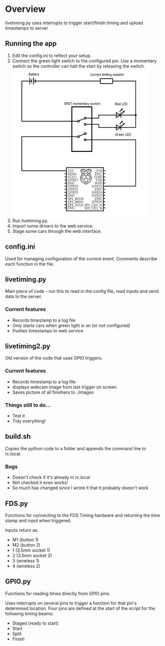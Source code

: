 # Overview
livetiming.py uses interrupts to trigger start/finish timing and upload timestamps to server

## Running the app
1. Edit the config.ini to reflect your setup.
1. Connect the green light switch to the configured pin.  Use a momentary switch so the controller can halt the start by releasing the switch.
 ![LED circuit diagram](LEDcircuit.png)
1. Run livetiming.py.
1. Import some drivers to the web service.
1. Stage some cars through the web interface.

## config.ini
Used for managing configuration of the current event.  Comments describe each function in the file.

## livetiming.py
Main piece of code - run this to read in the config file, read inputs and send data to the server.

### Current features
* Records timestamp to a log file
* Only starts cars when green light is on (or not configured)
* Pushes timestamps to web service

## livetiming2.py
Old version of the code that uses GPIO triggers.

### Current features
* Records timestamp to a log file
* displays webcam image from last trigger on screen
* Saves picture of all finishers to ./images

### Things still to do...
* Test it
* Tidy everything!

## build.sh
Copies the python code to a folder and appends the command line to rc.local.

### Bugs
* Doesn't check if it's already in rc.local
* Not checked it even works!
* So much has changed since I wrote it that it probably doesn't work

## FDS.py
Functions for connecting to the FDS Timing hardware and returning the time stamp and input when triggered.

Inputs return as:
* M1 (button 1)
* M2 (button 2)
* 1 (3.5mm socket 1)
* 2 (3.5mm socket 2)
* 3 (wireless 1)
* 4 (wireless 2)

## GPIO.py
Functions for reading times directly from GPIO pins.

Uses interrupts on several pins to trigger a function for that pin's determined location.  Four pins are defined at the start of the script for the following timing beams:

* Staged (ready to start)
* Start
* Split
* Finish
